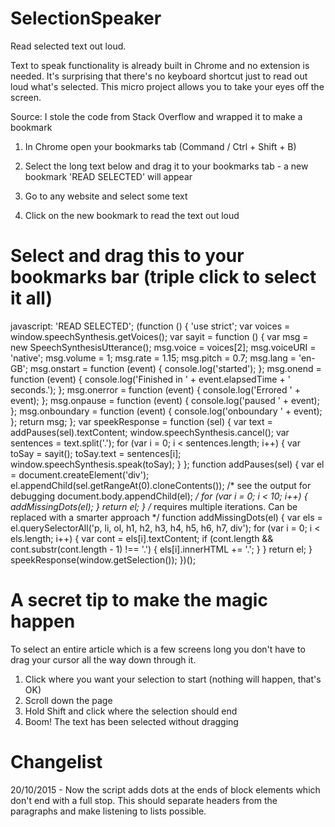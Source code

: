 # SelectionSpeaker
Read selected text out loud.

Text to speak functionality is already built in Chrome and no extension is needed. It's surprising that there's no keyboard shortcut just to read out loud what's selected. This micro project allows you to take your eyes off the screen.

Source: I stole the code from Stack Overflow and wrapped it to make a bookmark

1. In Chrome open your bookmarks tab (Command / Ctrl + Shift + B)

2. Select the long text below and drag it to your bookmarks tab - a new bookmark 'READ SELECTED' will appear

3. Go to any website and select some text

4. Click on the new bookmark to read the text out loud

# Select and drag this to your bookmarks bar (triple click to select it all)

javascript: 'READ SELECTED'; (function () {  'use strict';  var voices = window.speechSynthesis.getVoices();  var sayit = function () {   var msg = new SpeechSynthesisUtterance();   msg.voice = voices[2];   msg.voiceURI = 'native';   msg.volume = 1;   msg.rate = 1.15;   msg.pitch = 0.7;   msg.lang = 'en-GB';   msg.onstart = function (event) {    console.log('started');   };   msg.onend = function (event) {    console.log('Finished in ' + event.elapsedTime + ' seconds.');   };   msg.onerror = function (event) {    console.log('Errored ' + event);   };   msg.onpause = function (event) {    console.log('paused ' + event);   };   msg.onboundary = function (event) {    console.log('onboundary ' + event);   };   return msg;  };  var speekResponse = function (sel) {   var text = addPauses(sel).textContent;   window.speechSynthesis.cancel();   var sentences = text.split('.');   for (var i = 0; i < sentences.length; i++) {    var toSay = sayit();    toSay.text = sentences[i];    window.speechSynthesis.speak(toSay);   }  };  function addPauses(sel) {   var el = document.createElement('div');   el.appendChild(sel.getRangeAt(0).cloneContents()); /* see the output for debugging document.body.appendChild(el); */   for (var i = 0; i < 10; i++) {    addMissingDots(el);   }   return el;  } /* requires multiple iterations. Can be replaced with a smarter approach */  function addMissingDots(el) {   var els = el.querySelectorAll('p, li, ol, h1, h2, h3, h4, h5, h6, h7, div');   for (var i = 0; i < els.length; i++) {    var cont = els[i].textContent;    if (cont.length && cont.substr(cont.length - 1) !== '.') {     els[i].innerHTML += '.';    }   }   return el;  }  speekResponse(window.getSelection()); })();

# A secret tip to make the magic happen

To select an entire article which is a few screens long you don't have to drag your cursor all the way down through it.

1. Click where you want your selection to start (nothing will happen, that's OK)
2. Scroll down the page
3. Hold Shift and click where the selection should end
4. Boom! The text has been selected without dragging

# Changelist

20/10/2015 - Now the script adds dots at the ends of block elements which don't end with a full stop. This should separate headers from the paragraphs and make listening to lists possible.